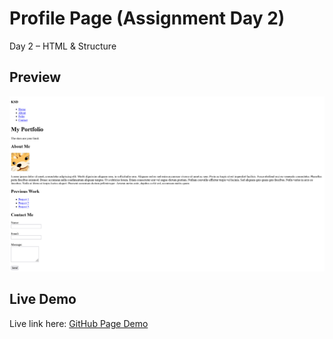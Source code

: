 # Profile Page (Assignment Day 2)
Day 2 – HTML &amp; Structure

## Preview
![Screenshot of my portfolio](Screenshot.png)

## Live Demo
Live link here:
[GitHub Page Demo](https://kennethdjasmin.github.io/Task-2-Practice-Exercise/profile.html)




